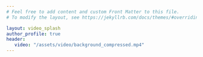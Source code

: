 ```yaml
---
# Feel free to add content and custom Front Matter to this file.
# To modify the layout, see https://jekyllrb.com/docs/themes/#overriding-theme-defaults

layout: video_splash
author_profile: true
header:
   video: "/assets/video/background_compressed.mp4"
---
```

